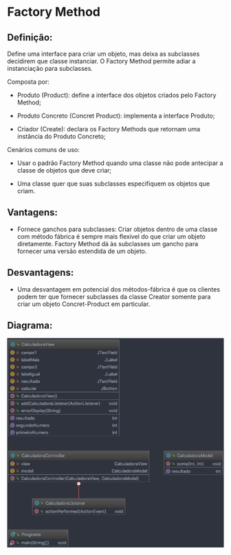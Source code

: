 # Factory Method

## Definição:

Define uma interface para criar um objeto, mas deixa as subclasses decidirem que 
classe instanciar. O Factory Method permite adiar a instanciação para subclasses.

Composta por:

* Produto (Product): define	a interface dos objetos criados pelo Factory Method;

* Produto Concreto (Concret Product): implementa a interface Produto;

* Criador (Create): declara	os Factory Methods que retornam uma instância do Produto 
Concreto;

Cenários comuns de uso:

* Usar o padrão Factory Method quando uma classe não pode antecipar a classe de 
objetos que deve criar;

* Uma classe quer que suas subclasses especifiquem os objetos que criam.

## Vantagens:

* Fornece ganchos para subclasses: Criar objetos dentro de uma classe com método fábrica 
é sempre mais flexível do que criar um objeto diretamente. Factory Method dá às subclasses 
um gancho para fornecer uma versão estendida de um objeto.

## Desvantagens:

* Uma desvantagem em potencial dos métodos-fábrica é que os clientes podem ter que 
fornecer subclasses da classe Creator somente para criar um objeto Concret-Product em 
particular.

## Diagrama:

![alt text](../../imgs/005.png)
